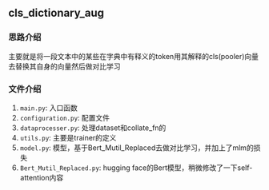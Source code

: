 ## cls_dictionary_aug
### 思路介绍
主要就是将一段文本中的某些在字典中有释义的token用其解释的cls(pooler)向量去替换其自身的向量然后做对比学习
### 文件介绍
1. `main.py`: 入口函数
2. `configuration.py`: 配置文件
3. `dataprocesser.py`: 处理dataset和collate_fn的
4. `utils.py`: 主要是trainer的定义
5. `model.py`: 模型，基于Bert_Mutil_Replaced去做对比学习，并加上了mlm的损失
6. `Bert_Mutil_Replaced.py`: hugging face的Bert模型，稍微修改了一下self-attention内容
